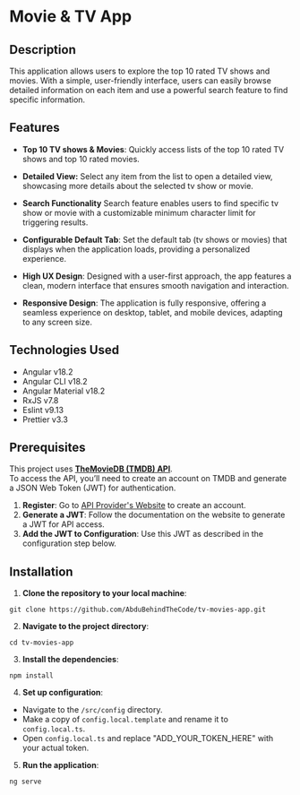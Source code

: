 # Movie & TV App

## Description

This application allows users to explore the top 10 rated TV shows and movies. With a simple, user-friendly interface, users can easily browse detailed information on each item and use a powerful search feature to find specific information.

## Features

- **Top 10 TV shows & Movies**: Quickly access lists of the top 10 rated TV shows and top 10 rated movies.
- **Detailed View:** Select any item from the list to open a detailed view, showcasing more details about the selected tv show or movie.
- **Search Functionality** Search feature enables users to find specific tv show or movie with a customizable minimum character limit for triggering results.
- **Configurable Default Tab**: Set the default tab (tv shows or movies) that displays when the application loads, providing a personalized experience.

- **High UX Design**: Designed with a user-first approach, the app features a clean, modern interface that ensures smooth navigation and interaction.
- **Responsive Design**: The application is fully responsive, offering a seamless experience on desktop, tablet, and mobile devices, adapting to any screen size.

## Technologies Used

- Angular v18.2
- Angular CLI v18.2
- Angular Material v18.2
- RxJS v7.8
- Eslint v9.13
- Prettier v3.3

## Prerequisites

This project uses **[TheMovieDB (TMDB) API](https://developer.themoviedb.org/docs/getting-started)**.  
To access the API, you’ll need to create an account on TMDB and generate a JSON Web Token (JWT) for authentication.

1. **Register**: Go to [API Provider's Website](https://www.themoviedb.org/login) to create an account.
2. **Generate a JWT**: Follow the documentation on the website to generate a JWT for API access.
3. **Add the JWT to Configuration**: Use this JWT as described in the configuration step below.

## Installation

1. **Clone the repository to your local machine**:

```mark
git clone https://github.com/AbduBehindTheCode/tv-movies-app.git
```

2. **Navigate to the project directory**:

```mark
cd tv-movies-app
```

3. **Install the dependencies**:

```mark
npm install
```

4. **Set up configuration**:

- Navigate to the `/src/config` directory.
- Make a copy of `config.local.template` and rename it to `config.local.ts`.
- Open `config.local.ts` and replace "ADD_YOUR_TOKEN_HERE" with your actual token.

5. **Run the application**:

```mark
ng serve
```
